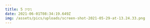 ```yaml
---
title: ניסיון 5
date: 2021-06-01T08:34:19.649Z
img: /assets/pics/uploads/screen-shot-2021-05-29-at-13.24.33.png
---
```

